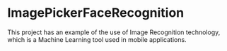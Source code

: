 # ImagePickerFaceRecognition
This project has an example of the use of Image Recognition technology, which is a Machine Learning tool used in mobile applications.
